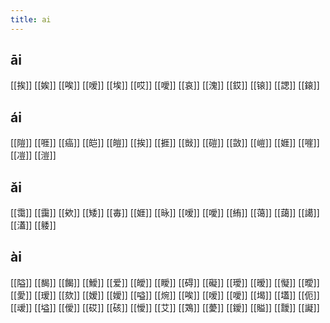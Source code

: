 ```yaml
---
title: ai
---
```


## āi
[[挨]]
[[娭]]
[[唉]] 
[[嗳]] 
[[埃]]
[[哎]]
[[噯]]
[[哀]]
[[溾]]
[[銰]]
[[锿]]
[[諰]]
[[鎄]]
## ái
[[隑]]
[[啀]]
[[癌]]
[[皑]]
[[皚]]
[[挨]] 
[[捱]]
[[敱]]
[[磑]]
[[敳]]
[[嵦]]
[[娾]] 
[[嘊]]
[[凒]]
[[溰]]
## ǎi
[[霭]]
[[靄]]
[[欸]]
[[矮]]
[[毐]]
[[娾]]
[[昹]]
[[嗳]] 
[[噯]]
[[絠]]
[[蔼]]
[[藹]]
[[譪]]
[[濭]]
[[躷]]
## ài
[[隘]]
[[馤]]
[[餲]]
[[鱫]]
[[爱]]
[[皧]]
[[瞹]]
[[碍]]
[[礙]]
[[璦]]
[[暧]]
[[懝]]
[[曖]]
[[愛]]
[[瑷]]
[[欬]]
[[嫒]]
[[嬡]]
[[嗌]]
[[焥]]
[[唉]]
[[嗳]]
[[噯]]
[[堨]]
[[壒]]
[[伌]]
[[叆]]
[[塧]]
[[僾]]
[[砹]]
[[硋]]
[[懓]]
[[艾]]
[[鴱]]
[[薆]]
[[鑀]]
[[賹]]
[[靉]]
[[譺]]
